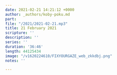 ```yaml
---
date: 2021-02-21 14:21:12 +0000
author: _authors/koby-poku.md
part: 
file: "/2021/2021-02-21.mp3"
title: 21 February 2021
scripture: ''
description: ''
series: ''
duration: '36:46'
length: 44125434
image: "/v1620224610/FIXYOURGAZE_web_zkkdbj.png"
notes: ''

---
```

